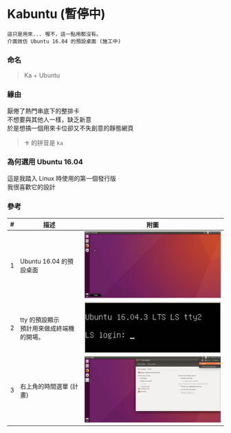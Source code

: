 Kabuntu (暫停中)
===============
```
這只是用來... 喔不，這一點用都沒有。
介面效仿 Ubuntu 16.04 的預設桌面 (施工中)
```
### 命名
> Ka + Ubuntu

### 緣由
厭倦了熱門串底下的整排卡  
不想要與其他人一樣，缺乏新意  
於是想搞一個用來卡位卻又不失創意的靜態網頁  
> `卡` 的拼音是 `ka`

### 為何選用 Ubuntu 16.04
這是我踏入 Linux 時使用的第一個發行版  
我很喜歡它的設計

### 參考
|#|描述|附圖|
|----|----|----
|1|Ubuntu 16.04 的預設桌面|<img src="refs/UbuntuGNOME.png" width="480">|
|2|tty 的預設顯示<br>預計用來做成終端機的開場。|<img src="refs/tty.png" width="480">|
|3|右上角的時間選單 (計畫)|<img src="refs/rt_time.png" width="480">|